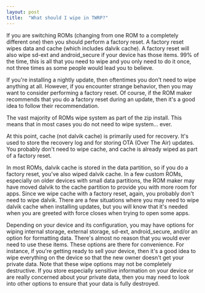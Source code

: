 ```yaml
---
layout: post
title:  "What should I wipe in TWRP?"
---
```


If you are switching ROMs (changing from one ROM to a completely different one) then you should perform a factory reset. A factory reset wipes data and cache (which includes dalvik cache). A factory reset will also wipe sd-ext and android_secure if your device has those items. 99% of the time, this is all that you need to wipe and you only need to do it once, not three times as some people would lead you to believe.

If you're installing a nightly update, then oftentimes you don't need to wipe anything at all. However, if you encounter strange behavior, then you may want to consider performing a factory reset. Of course, if the ROM maker recommends that you do a factory reset during an update, then it's a good idea to follow their recommendation.

The vast majority of ROMs wipe system as part of the zip install. This means that in most cases you do not need to wipe system... ever.

At this point, cache (not dalvik cache) is primarily used for recovery. It's used to store the recovery log and for storing OTA (Over The Air) updates. You probably don't need to wipe cache, and cache is already wiped as part of a factory reset.

In most ROMs, dalvik cache is stored in the data partition, so if you do a factory reset, you've also wiped dalvik cache. In a few custom ROMs, especially on older devices with small data partitions, the ROM maker may have moved dalvik to the cache partition to provide you with more room for apps. Since we wipe cache with a factory reset, again, you probably don't need to wipe dalvik. There are a few situations where you may need to wipe dalvik cache when installing updates, but you will know that it's needed when you are greeted with force closes when trying to open some apps.

Depending on your device and its configuration, you may have options for wiping internal storage, external storage, sd-ext, android_secure, and/or an option for formatting data. There's almost no reason that you would ever need to use these items. These options are there for convenience. For instance, if you're getting ready to sell your device, then it's a good idea to wipe everything on the device so that the new owner doesn't get your private data. Note that these wipe options may not be completely destructive. If you store especially sensitive information on your device or are really concerned about your private data, then you may need to look into other options to ensure that your data is fully destroyed.
